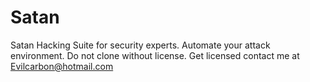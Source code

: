 # Satan
Satan Hacking Suite for security experts. Automate your attack environment. Do not clone without license. Get licensed contact me at Evilcarbon@hotmail.com 
